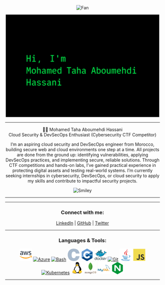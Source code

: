 <!-- ================= HEADER / GIFS ================= -->
<div align="center">
  <!-- Animated GIFs -->
  <img src="https://github.com/fnky/fnky/raw/fnky/img/fan-1.gif" alt="Fan" width="150">
 
  
  <!-- Profile Picture -->
  <p>
    <img src="taha.png" alt="Taha Profile Picture" width="500">
  </p>
</div>

<hr>

<!-- ================= ABOUT ME ================= -->
<!-- ================= ABOUT ME ================= -->
<!-- ================= PROFILE HEADER ================= -->
<div align="center">

🏄‍♂️ Mohamed Taha Aboumehdi Hassani  
Cloud Security & DevSecOps Enthusiast (Cybersecurity CTF Competitor)

<p>
I’m an aspiring cloud security and DevSecOps engineer from Morocco, building secure web and cloud environments one step at a time.  
All projects are done from the ground up: identifying vulnerabilities, applying DevSecOps practices, and implementing secure, reliable solutions.  
Through CTF competitions and hands-on labs, I’ve gained practical experience in protecting digital assets and testing real-world systems.  
I’m currently seeking internships in cybersecurity, DevSecOps, or cloud security to apply my skills and contribute to impactful security projects.
</p>

<!-- Optional fun GIF -->
<p>
<img src="https://github.com/fnky/fnky/raw/fnky/img/smile.gif" alt="Smiley" width="50">
</p>

</div>

<hr>


<hr>


<!-- ================= CONNECT ================= -->
<h3 align="center">Connect with me:</h3>
<p align="center">
  <a href="https://www.linkedin.com/in/your-linkedin" target="_blank">LinkedIn</a> |
  <a href="https://github.com/LORENZACCIO-1" target="_blank">GitHub</a> |
  <a href="https://twitter.com/your-twitter" target="_blank">Twitter</a>
</p>

<hr>

<!-- ================= LANGUAGES & TOOLS ================= -->
<h3 align="center">Languages & Tools:</h3>
<p align="center">
  <a href="https://aws.amazon.com" target="_blank"><img src="https://raw.githubusercontent.com/devicons/devicon/master/icons/amazonwebservices/amazonwebservices-original-wordmark.svg" alt="AWS" width="40"/></a>
  <a href="https://azure.microsoft.com/" target="_blank"><img src="https://www.vectorlogo.zone/logos/microsoft_azure/microsoft_azure-icon.svg" alt="Azure" width="40"/></a>
  <a href="https://www.gnu.org/software/bash/" target="_blank"><img src="https://www.vectorlogo.zone/logos/gnu_bash/gnu_bash-icon.svg" alt="Bash" width="40"/></a>
  <a href="https://www.cprogramming.com/" target="_blank"><img src="https://raw.githubusercontent.com/devicons/devicon/master/icons/c/c-original.svg" alt="C" width="40"/></a>
  <a href="https://www.w3schools.com/cpp/" target="_blank"><img src="https://raw.githubusercontent.com/devicons/devicon/master/icons/cplusplus/cplusplus-original.svg" alt="C++" width="40"/></a>
  <a href="https://www.docker.com/" target="_blank"><img src="https://raw.githubusercontent.com/devicons/devicon/master/icons/docker/docker-original-wordmark.svg" alt="Docker" width="40"/></a>
  <a href="https://git-scm.com/" target="_blank"><img src="https://www.vectorlogo.zone/logos/git-scm/git-scm-icon.svg" alt="Git" width="40"/></a>
  <a href="https://www.java.com" target="_blank"><img src="https://raw.githubusercontent.com/devicons/devicon/master/icons/java/java-original.svg" alt="Java" width="40"/></a>
  <a href="https://developer.mozilla.org/en-US/docs/Web/JavaScript" target="_blank"><img src="https://raw.githubusercontent.com/devicons/devicon/master/icons/javascript/javascript-original.svg" alt="JavaScript" width="40"/></a>
  <a href="https://kubernetes.io" target="_blank"><img src="https://www.vectorlogo.zone/logos/kubernetes/kubernetes-icon.svg" alt="Kubernetes" width="40"/></a>
  <a href="https://www.linux.org/" target="_blank"><img src="https://raw.githubusercontent.com/devicons/devicon/master/icons/linux/linux-original.svg" alt="Linux" width="40"/></a>
  <a href="https://www.mongodb.com/" target="_blank"><img src="https://raw.githubusercontent.com/devicons/devicon/master/icons/mongodb/mongodb-original-wordmark.svg" alt="MongoDB" width="40"/></a>
  <a href="https://www.mysql.com/" target="_blank"><img src="https://raw.githubusercontent.com/devicons/devicon/master/icons/mysql/mysql-original-wordmark.svg" alt="MySQL" width="40"/></a>
  <a href="https://www.nginx.com" target="_blank"><img src="https://raw.githubusercontent.com/devicons/devicon/master/icons/nginx/nginx-original.svg" alt="Nginx" width="40"/></a>
</p>

<hr>




